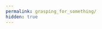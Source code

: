 ```yaml
---
permalink: grasping_for_something/
hidden: true
---
```

<script>window.location.replace("https://310mc.github.io/fumbling_in_the_dark/")</script>
